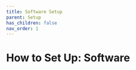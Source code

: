 ```yaml
---
title: Software Setup
parent: Setup
has_children: false
nav_order: 1
---
```



# How to Set Up: Software






